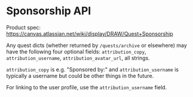 # Sponsorship API

Product spec: https://canvas.atlassian.net/wiki/display/DRAW/Quest+Sponsorship

Any quest dicts (whether returned by `/quests/archive` or elsewhere) may have the following four optional fields: `attribution_copy`, `attribution_username`, `attribution_avatar_url`, all strings.

`attribution_copy` is e.g. "Sponsored by:" and `attribution_username` is typically a username but could be other things in the future.

For linking to the user profile, use the `attribution_username` field.

